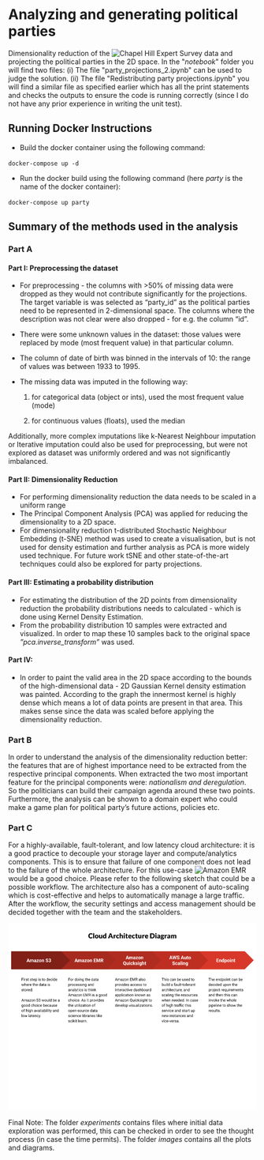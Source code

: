 # Analyzing and generating political parties #

Dimensionality reduction of the ![Chapel Hill Expert Survey data](https://www.chesdata.eu/2019-chapel-hill-expert-survey) and projecting the political parties in the 2D space. In the "_notebook_" folder you will find two files: (i) The file "party_projections_2.ipynb" can be used to judge the solution. (ii) The file "Redistributing party projections.ipynb" you will find a similar file as specified earlier which has all the print statements and checks the outputs to ensure the code is running correctly (since I do not have any prior experience in writing the unit test). 

## Running Docker Instructions ##

* Build the docker container using the following command:

`docker-compose up -d`

* Run the docker build using the following command (here _party_ is the name of the docker container):

`docker-compose up party`

## Summary of the methods used in the analysis

### Part A ###

#### Part I: Preprocessing the dataset ####
* For preprocessing - the columns with >50% of missing data were dropped as they would not contribute significantly for the projections. The target variable is  was selected as “party_id” as the political parties need to be represented in 2-dimensional space. The 
columns where the description was not clear were also dropped - for e.g. the column “id”. 

* There were some unknown values in the dataset: those values were replaced by mode (most frequent value) in that particular column.

* The column of date of birth was binned in the intervals of 10: the range of values was between 1933 to 1995. 

* The missing data was imputed in the following way:
	1. for categorical data (object or ints), used the most frequent value (mode)

	2.  for continuous values (floats), used the median

Additionally, more complex imputations like k-Nearest Neighbour imputation or Iterative imputation could also be used for preprocessing, but were not explored as dataset was uniformly ordered and was not significantly imbalanced. 

#### Part II: Dimensionality Reduction ####

* For performing dimensionality reduction the data needs to be scaled in a uniform range
* The Principal Component Analysis (PCA) was applied for reducing the dimensionality to a 2D space. 
* For dimensionality reduction t-distributed Stochastic Neighbour Embedding (t-SNE) method was used to create a visualisation, but is not used for density estimation and further analysis as PCA is more widely used technique. For future work tSNE and other state-of-the-art techniques could also be explored for party projections. 

#### Part III: Estimating a probability distribution ####
* For estimating the distribution of the 2D points from dimensionality reduction the probability distributions needs to calculated - which is done using Kernel Density Estimation.
* From the probability distribution 10 samples were extracted and visualized. In order to map these 10 samples back to the original space _”pca.inverse_transform”_ was used.

#### Part IV: 
* In order to paint the valid area in the 2D space according to the bounds of the high-dimensional data - 2D Gaussian Kernel density estimation was painted. According to the graph the innermost kernel is highly dense which means a lot of data points are present in that area. This makes sense since the data was scaled before applying the dimensionality reduction.  

### Part B ###

In order to understand the analysis of the dimensionality reduction better: the features that are of highest importance need to be extracted from the respective principal components. When extracted the two most important feature for the principal components were: *nationalism and deregulation*. So the politicians can build their campaign agenda around these two points. Furthermore, the analysis can be shown to a domain expert who could make a game plan for political party’s future actions, policies etc. 

### Part C ###

For a highly-available, fault-tolerant, and low latency cloud architecture: it is a good practice to decouple your storage layer and compute/analytics components. This is to ensure that failure of one component does not lead to the failure of the whole architecture. For this use-case ![Amazon EMR](https://aws.amazon.com/emr/?whats-new-cards.sort-by=item.additionalFields.postDateTime&whats-new-cards.sort-order=desc) would be a good choice. Please refer to the following sketch that could be a possible workflow. The architecture also has a component of auto-scaling which is cost-effective and helps to automatically manage a large traffic. After the workflow, the security settings and access management should be decided together with the team and the stakeholders.

![Image of Cloud Architecture](https://github.com/stutinayak/Reimagined_party_distribution/blob/master/images/Cloud%20architecture.png)


Final Note: The folder _experiments_ contains files where initial data exploration was performed, this can be checked in order to see the thought process (in case the time permits). The folder _images_ contains all the plots and diagrams. 